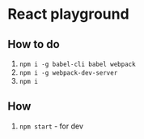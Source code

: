 # React playground

## How to do

1. `npm i -g babel-cli babel webpack`
1. `npm i -g webpack-dev-server`
1. `npm i`

## How

1. `npm start` - for dev
